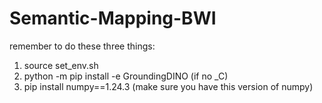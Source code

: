 # Semantic-Mapping-BWI

remember to do these three things:
1) source set_env.sh
2) python -m pip install -e GroundingDINO (if no _C)
3) pip install numpy==1.24.3 (make sure you have this version of numpy)
